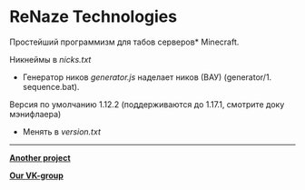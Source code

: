 # ReNaze Technologies
Простейший программизм для табов серверов* Minecraft.

Никнеймы в *nicks.txt*
- Генератор ников *generator.js* наделает ников (ВАУ) (generator/1. sequence.bat).

Версия по умолчанию 1.12.2 (поддерживаются до 1.17.1, смотрите доку мэнифлаера)
- Менять в *version.txt*

---

[**Another project**](https://github.com/FluffyTale/minecorpfarmer)

[**Our VK-group**](https://vk.com/renaze)
